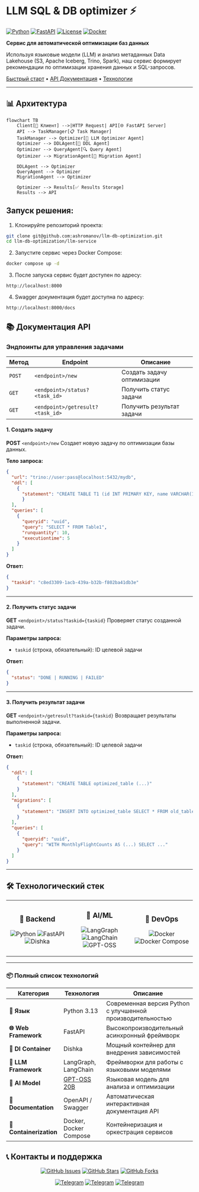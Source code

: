 
# LLM SQL & DB optimizer ⚡️

[![Python](https://img.shields.io/badge/Python-3.13-blue.svg)](https://www.python.org/)
[![FastAPI](https://img.shields.io/badge/FastAPI-0.109+-green.svg)](https://fastapi.tiangolo.com/)
[![License](https://img.shields.io/badge/License-MIT-yellow.svg)](LICENSE)
[![Docker](https://img.shields.io/badge/Docker-Ready-blue.svg)](https://www.docker.com/)

**Сервис для автоматической оптимизации баз данных**

Используя языковые модели (LLM) и анализ метаданных Data Lakehouse (S3, Apache Iceberg, Trino, Spark), наш сервис формирует рекомендации по оптимизации хранения данных и SQL-запросов.

[Быстрый старт](#-быстрый-старт) • [API Документация](#-документация-api) • [Технологии](#-технологический-стек)

---

## 📊 Архитектура

```mermaid
flowchart TB
    Client[👤 Клиент] -->|HTTP Request| API[🌐 FastAPI Server]
    API --> TaskManager[📋 Task Manager]
    TaskManager --> Optimizer[🤖 LLM Optimizer Agent]
    Optimizer --> DDLAgent[📝 DDL Agent]
    Optimizer --> QueryAgent[🔍 Query Agent]
    Optimizer --> MigrationAgent[🔄 Migration Agent]

    DDLAgent --> Optimizer
    QueryAgent --> Optimizer
    MigrationAgent --> Optimizer

    Optimizer --> Results[✅ Results Storage]
    Results --> API
```


## Запуск решения:

1. Клонируйте репозиторий проекта:

```bash
git clone git@github.com:ashromanov/llm-db-optimization.git
cd llm-db-optimization/llm-service
```
2. Запустите сервис через Docker Compose:

```bash
docker compose up -d
```

3. После запуска сервис будет доступен по адресу:

```
http://localhost:8000
```

4. Swagger документация будет доступна по адресу:

```
http://localhost:8000/docs
```

## 📚 Документация API
### Эндпоинты для управления задачами

| Метод | Endpoint | Описание |
|-------|----------|----------|
| `POST` | `<endpoint>/new` | Создать задачу оптимизации |
| `GET` | `<endpoint>/status?<task_id>` | Получить статус задачи |
| `GET` | `<endpoint>/getresult?<task_id>` | Получить результат задачи |
#### 1. Создать задачу

**POST** `<endpoint>/new`
Создает новую задачу по оптимизации базы данных.

**Тело запроса:**

```json
{
  "url": "trino://user:pass@localhost:5432/mydb",
  "ddl": [
    {
      "statement": "CREATE TABLE T1 (id INT PRIMARY KEY, name VARCHAR(100));"
      }
  ],
  "queries": [
    {
      "queryid": "uuid",
      "query": "SELECT * FROM Table1",
      "runquantity": 10,
      "executiontime": 5
    }
  ]
}
```

**Ответ:**

```json
{
  "taskid": "c8ed3309-1acb-439a-b32b-f802ba41db3e"
}
```

---

#### 2. Получить статус задачи

**GET** `<endpoint>/status?taskid={taskid}`
Проверяет статус созданной задачи.

**Параметры запроса:**

* `taskid` (строка, обязательный): ID целевой задачи

**Ответ:**

```json
{
  "status": "DONE | RUNNING | FAILED"
}
```

---

#### 3. Получить результат задачи

**GET** `<endpoint>/getresult?taskid={taskid}`
Возвращает результаты выполненной задачи.

**Параметры запроса:**

* `taskid` (строка, обязательный): ID целевой задачи

**Ответ:**

```json
{
  "ddl": [
    {
      "statement": "CREATE TABLE optimized_table (...)"
    }
  ],
  "migrations": [
    {
      "statement": "INSERT INTO optimized_table SELECT * FROM old_table"
    }
  ],
  "queries": [
    {
      "queryid": "uuid",
      "query": "WITH MonthlyFlightCounts AS (...) SELECT ..."
    }
  ]
}
```

---

## 🛠️ Технологический стек

<table>
<tr>
<td align="center" width="33%">

### 🐍 Backend
![Python](https://img.shields.io/badge/Python-3.13-3776AB?style=for-the-badge&logo=python&logoColor=white)
![FastAPI](https://img.shields.io/badge/FastAPI-0.109+-009688?style=for-the-badge&logo=fastapi&logoColor=white)
![Dishka](https://img.shields.io/badge/Dishka-DI-purple?style=for-the-badge)

</td>
<td align="center" width="33%">

### 🤖 AI/ML
![LangGraph](https://img.shields.io/badge/LangGraph-Framework-FF6F00?style=for-the-badge)
![LangChain](https://img.shields.io/badge/LangChain-Framework-1C3C3C?style=for-the-badge)
![GPT-OSS](https://img.shields.io/badge/GPT--OSS-20B-412991?style=for-the-badge&logo=openai&logoColor=white)

</td>
<td align="center" width="33%">

### 🐳 DevOps
![Docker](https://img.shields.io/badge/Docker-Ready-2496ED?style=for-the-badge&logo=docker&logoColor=white)
![Docker Compose](https://img.shields.io/badge/Docker_Compose-Configured-2496ED?style=for-the-badge&logo=docker&logoColor=white)

</td>
</tr>
</table>

---

### 📦 Полный список технологий

| Категория | Технология | Описание |
|-----------|-----------|----------|
| **🐍 Язык** | Python 3.13 | Современная версия Python с улучшенной производительностью |
| **🌐 Web Framework** | FastAPI | Высокопроизводительный асинхронный фреймворк |
| **💉 DI Container** | Dishka | Мощный контейнер для внедрения зависимостей |
| **🤖 LLM Framework** | LangGraph, LangChain | Фреймворки для работы с языковыми моделями |
| **🧠 AI Model** | [GPT-OSS 20B](https://huggingface.co/openai/gpt-oss-20b) | Языковая модель для анализа и оптимизации |
| **📖 Documentation** | OpenAPI / Swagger | Автоматическая интерактивная документация API |
| **🐳 Containerization** | Docker, Docker Compose | Контейнеризация и оркестрация сервисов |


## 📞 Контакты и поддержка

<div align="center">

[![GitHub Issues](https://img.shields.io/badge/GitHub-Issues-red?style=for-the-badge&logo=github)](https://github.com/ashromanov/llm-db-optimization/issues)
[![GitHub Stars](https://img.shields.io/github/stars/ashromanov/llm-db-optimization?style=for-the-badge)](https://github.com/ashromanov/llm-db-optimization/stargazers)
[![GitHub Forks](https://img.shields.io/github/forks/ashromanov/llm-db-optimization?style=for-the-badge)](https://github.com/ashromanov/llm-db-optimization/network/members)  

[![Telegram](https://img.shields.io/badge/Telegram-Андрей-blue?style=for-the-badge&logo=telegram)](https://t.me/ShadowP1e)
[![Telegram](https://img.shields.io/badge/Telegram-Иван-blue?style=for-the-badge&logo=telegram)](https://t.me/iwance)
[![Telegram](https://img.shields.io/badge/Telegram-Асхат-blue?style=for-the-badge&logo=telegram)](https://t.me/Ashromanov)

</div>

